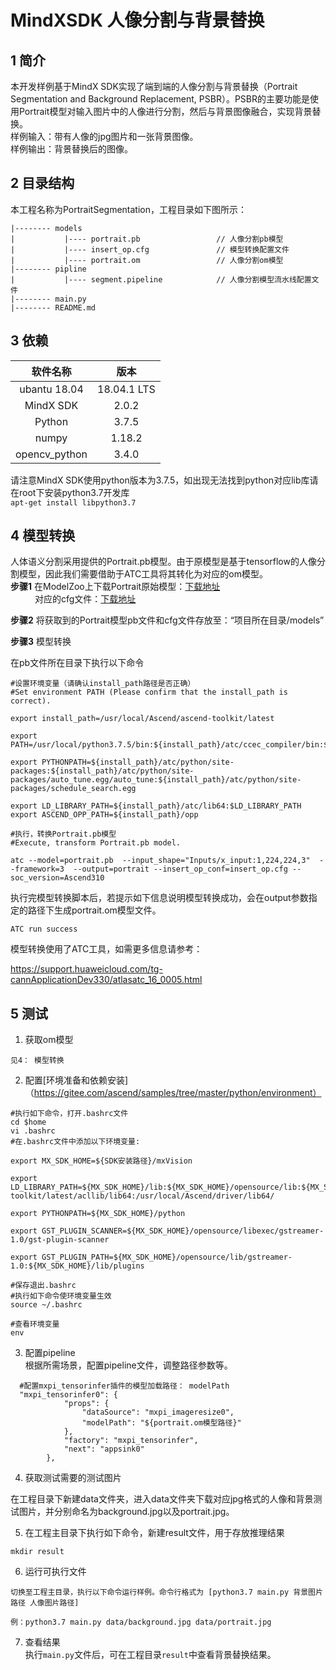 # MindXSDK 人像分割与背景替换

## 1 简介
  本开发样例基于MindX SDK实现了端到端的人像分割与背景替换（Portrait Segmentation and Background Replacement, PSBR）。PSBR的主要功能是使用Portrait模型对输入图片中的人像进行分割，然后与背景图像融合，实现背景替换。  
样例输入：带有人像的jpg图片和一张背景图像。  
样例输出：背景替换后的图像。<br/>
## 2 目录结构
本工程名称为PortraitSegmentation，工程目录如下图所示：
```
|-------- models
|           |---- portrait.pb                 // 人像分割pb模型
|           |---- insert_op.cfg               // 模型转换配置文件
|           |---- portrait.om                 // 人像分割om模型
|-------- pipline
|           |---- segment.pipeline            // 人像分割模型流水线配置文件
|-------- main.py                             
|-------- README.md   
```
## 3 依赖

| 软件名称 | 版本   |
| :--------: | :------: |
|ubantu 18.04|18.04.1 LTS   |
|MindX SDK|2.0.2|
|Python| 3.7.5|
|numpy | 1.18.2 |
|opencv_python|3.4.0|

请注意MindX SDK使用python版本为3.7.5，如出现无法找到python对应lib库请在root下安装python3.7开发库  
`apt-get install libpython3.7`
## 4 模型转换
人体语义分割采用提供的Portrait.pb模型。由于原模型是基于tensorflow的人像分割模型，因此我们需要借助于ATC工具将其转化为对应的om模型。  
**步骤1**  在ModelZoo上下载Portrait原始模型：[下载地址](https://modelzoo-train-atc.obs.cn-north-4.myhuaweicloud.com/003_Atc_Models/AE/ATC%20Model/PortraitNet%20/portrait.pb)      
&ensp;&ensp;&ensp;&ensp;&ensp; 对应的cfg文件：[下载地址](https://modelzoo-train-atc.obs.cn-north-4.myhuaweicloud.com/003_Atc_Models/AE/ATC%20Model/PortraitNet%20/insert_op.cfg)  

**步骤2**  将获取到的Portrait模型pb文件和cfg文件存放至：“项目所在目录/models”  

**步骤3**  模型转换  

在pb文件所在目录下执行以下命令  
```
#设置环境变量（请确认install_path路径是否正确）  
#Set environment PATH (Please confirm that the install_path is correct).

export install_path=/usr/local/Ascend/ascend-toolkit/latest    

export PATH=/usr/local/python3.7.5/bin:${install_path}/atc/ccec_compiler/bin:${install_path}/atc/bin:$PATH 
 
export PYTHONPATH=${install_path}/atc/python/site-packages:${install_path}/atc/python/site-packages/auto_tune.egg/auto_tune:${install_path}/atc/python/site-packages/schedule_search.egg  

export LD_LIBRARY_PATH=${install_path}/atc/lib64:$LD_LIBRARY_PATH  
export ASCEND_OPP_PATH=${install_path}/opp    

#执行，转换Portrait.pb模型
#Execute, transform Portrait.pb model.
  
atc --model=portrait.pb  --input_shape="Inputs/x_input:1,224,224,3"  --framework=3  --output=portrait --insert_op_conf=insert_op.cfg --soc_version=Ascend310 
```
执行完模型转换脚本后，若提示如下信息说明模型转换成功，会在output参数指定的路径下生成portrait.om模型文件。  
```
ATC run success  
```
模型转换使用了ATC工具，如需更多信息请参考：  

https://support.huaweicloud.com/tg-cannApplicationDev330/atlasatc_16_0005.html

## 5 测试

1. 获取om模型   
```
见4： 模型转换
```
2. 配置[环境准备和依赖安装]（https://gitee.com/ascend/samples/tree/master/python/environment） 
```   
#执行如下命令，打开.bashrc文件
cd $home
vi .bashrc
#在.bashrc文件中添加以下环境变量:

export MX_SDK_HOME=${SDK安装路径}/mxVision

export LD_LIBRARY_PATH=${MX_SDK_HOME}/lib:${MX_SDK_HOME}/opensource/lib:${MX_SDK_HOME}/opensource/lib64:${MX_SDK_HOME}/opensource/lib64:/usr/local/Ascend/ascend-toolkit/latest/acllib/lib64:/usr/local/Ascend/driver/lib64/

export PYTHONPATH=${MX_SDK_HOME}/python

export GST_PLUGIN_SCANNER=${MX_SDK_HOME}/opensource/libexec/gstreamer-1.0/gst-plugin-scanner

export GST_PLUGIN_PATH=${MX_SDK_HOME}/opensource/lib/gstreamer-1.0:${MX_SDK_HOME}/lib/plugins

#保存退出.bashrc
#执行如下命令使环境变量生效
source ~/.bashrc

#查看环境变量
env
```
3. 配置pipeline  
根据所需场景，配置pipeline文件，调整路径参数等。
```
  #配置mxpi_tensorinfer插件的模型加载路径： modelPath
  "mxpi_tensorinfer0": {
            "props": {
                "dataSource": "mxpi_imageresize0",
                "modelPath": "${portrait.om模型路径}"
            },
            "factory": "mxpi_tensorinfer",
            "next": "appsink0"
        },
```
4. 获取测试需要的测试图片  

在工程目录下新建data文件夹，进入data文件夹下载对应jpg格式的人像和背景测试图片，并分别命名为background.jpg以及portrait.jpg。

5. 在工程主目录下执行如下命令，新建result文件，用于存放推理结果
```
mkdir result
```

6. 运行可执行文件
```
切换至工程主目录，执行以下命令运行样例。命令行格式为 [python3.7 main.py 背景图片路径 人像图片路径]

例：python3.7 main.py data/background.jpg data/portrait.jpg
```

7. 查看结果  
执行`main.py`文件后，可在工程目录`result`中查看背景替换结果。

